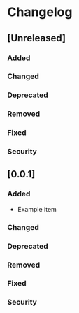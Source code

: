 # Changelog

## [Unreleased]
### Added

### Changed

### Deprecated

### Removed

### Fixed

### Security
## [0.0.1]
### Added
- Example item
### Changed

### Deprecated

### Removed

### Fixed

### Security
